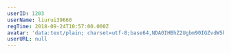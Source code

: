 ```yaml
---
userID: 1203
userName: liurui39660
regTime: 2018-09-24T10:57:00.000Z
avatar: 'data:text/plain; charset=utf-8;base64,NDA0IHBhZ2Ugbm90IGZvdW5kCg=='
userURL: null
---
```



